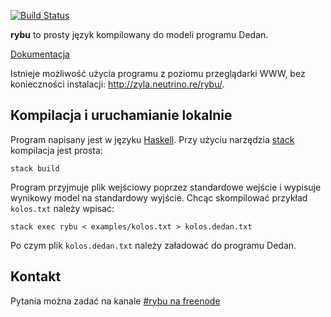 [![Build Status](https://travis-ci.org/zyla/rybu.svg?branch=master)](https://travis-ci.org/zyla/rybu)

**rybu** to prosty język kompilowany do modeli programu Dedan.

[Dokumentacja](https://github.com/zyla/rybu/wiki/Opis-sk%C5%82adni-Rybu)

Istnieje możliwość użycia programu z poziomu przeglądarki WWW, bez konieczności
instalacji: http://zyla.neutrino.re/rybu/.

## Kompilacja i uruchamianie lokalnie

Program napisany jest w języku [Haskell](https://www.haskell.org).
Przy użyciu narzędzia [stack](http://docs.haskellstack.org/en/stable/README/#how-to-install)
kompilacja jest prosta:

    stack build

Program przyjmuje plik wejściowy poprzez standardowe wejście i wypisuje wynikowy
model na standardowy wyjście. Chcąc skompilować przykład `kolos.txt` należy
wpisać:

    stack exec rybu < examples/kolos.txt > kolos.dedan.txt

Po czym plik `kolos.dedan.txt` należy załadować do programu Dedan.

## Kontakt

Pytania można zadać na kanale [#rybu na freenode](http://webchat.freenode.net/?channels=rybu)
